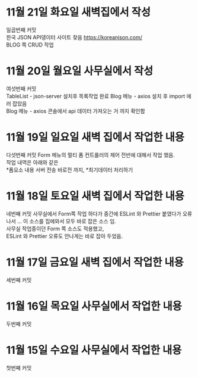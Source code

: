 # 11월 21일 화요일 새벽집에서 작성

일곱번째 커밋  
한국 JSON API뎅이터 사이트 찾음 https://koreanjson.com/  
BLOG 쪽 CRUD 작업

# 11월 20일 월요일 사무실에서 작성

여섯번째 커밋  
TableList - json-server 설치후 목록작업 완료
Blog 메뉴 - axios 설치 후 import 에러 잡았음  
Blog 메뉴 - axios 콘솔에서 api 데이터 가져오는 거 까지 확인함

# 11월 19일 일요일 새벽 집에서 작업한 내용

다섯번째 커밋
Form 메뉴의 멀티 폼 컨트롤러의 제어 전반에 대해서 작업 했음.  
작업 내역은 아래와 같은  
*폼요소 내용 서버 전송 바로전 까지,
*최기데이터 처리하기

# 11월 18일 토요일 새벽 집에서 작업한 내용

네번째 커밋
사무실에서 Form쪽 작업 하다가 중간에 ESLint 와 Prettier 붙였다가 오류 나서 ... 이 소스를 집에와서 모두 바로 잡은 소스 임.  
사무실 작업중이던 Form 쪽 소스도 적용했고,  
ESLint 와 Prettier 오류도 안나게는 바로 잡아 두었음.

# 11월 17일 금요일 새벽 집에서 작업한 내용

세번째 커밋

# 11월 16일 목요일 사무실에서 작업한 내용

두번째 커밋

# 11월 15일 수요일 사무실에서 작업한 내용

첫번째 커밋
